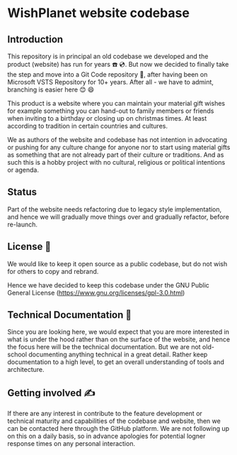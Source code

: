 # WishPlanet website codebase

## Introduction

This repository is in principal an old codebase we developed and the product (website) has run for years :telephone: :cd:. But now we decided to finally take the step and move into a Git Code repository :tiger2:, after having been on Microsoft VSTS Repository for 10+ years. After all - we have to admint, branching is easier here :blush: :smile: 

This product is a website where you can maintain your material gift wishes for example something you can hand-out to family members or friends when inviting to a birthday or closing up on christmas times. At least according to tradition in certain countries and cultures.

We as authors of the website and codebase has not intention in advocating or pushing for any culture change for anyone nor to start using material gifts as something that are not already part of their culture or traditions. And as such this is a hobby project with no cultural, religious or political intentions or agenda.

## Status 
Part of the website needs refactoring due to legacy style implementation, and hence we will gradually move things over and gradually refactor, before re-launch.

## License 🔣

We would like to keep it open source as a public codebase, but do not wish for others to copy and rebrand.

Hence we have decided to keep this codebase under the GNU Public General License (https://www.gnu.org/licenses/gpl-3.0.html)

## Technical Documentation 👀

Since you are looking here, we would expect that you are more interested in what is under the hood rather than on the surface of the website, and hence the focus here will be the technical documentation. But we are not old-school documenting anything technical in a great detail. Rather keep documentation to a high level, to get an overall understanding of tools and architecture.

## Getting involved ✍️

If there are any interest in contribute to the feature development or technical maturity and capabilities of the codebase and website, then we can be contacted here through the GitHub platform. We are not following up on this on a daily basis, so in advance apologies for potential logner response times on any personal interaction.

